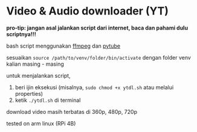 # Video & Audio downloader (YT)
**pro-tip: jangan asal jalankan script dari internet, baca dan pahami dulu scriptnya!!!**

bash script menggunakan [ffmpeg](https://www.ffmpeg.org/) dan [pytube](https://pytube.io/en/latest/)

sesuaikan `source /path/to/venv/folder/bin/activate` dengan folder venv kalian masing - masing

untuk menjalankan script,
1. beri ijin eksekusi (misalnya, `sudo chmod +x ytdl.sh` atau melalui properties)
2. ketik `./ytdl.sh` di terminal

download video masih terbatas di 360p, 480p, 720p

tested on arm linux (RPi 4B)
